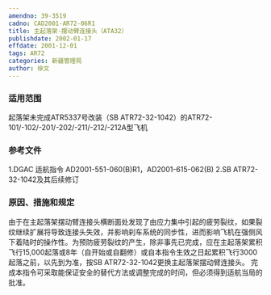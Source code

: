 ```yaml
---
amendno: 39-3519
cadno: CAD2001-AR72-06R1
title: 主起落架-摆动臂连接头（ATA32）
publishdate: 2002-01-17
effdate: 2001-12-01
tags: AR72
categories: 新疆管理局
author: 徐文
---
```


### 适用范围 
起落架未完成ATR5337号改装（SB ATR72-32-1042）的ATR72-101/-102/-201/-202/-211/-212/-212A型飞机

### 参考文件
1.DGAC 适航指令 AD2001-551-060(B)R1，AD2001-615-062(B) 
2.SB 
ATR72-32-1042及其后续修订


### 原因、措施和规定 
由于在主起落架摆动臂连接头横断面处发现了由应力集中引起的疲劳裂纹，如果裂纹继续扩展将导致连接头失效，并影响刹车系统的同步性，进而影响飞机在强侧风下着陆时的操作性。为预防疲劳裂纹的产生，除非事先已完成，应在主起落架累积飞行15,000起落或8年（自开始或自翻修）或自本指令生效之日起累积飞行3000起落之前，以先到为准，按SB ATR72-32-1042更换主起落架摆动臂连接头。 
    完成本指令可采取能保证安全的替代方法或调整完成的时间，但必须得到适航当局的批准。
